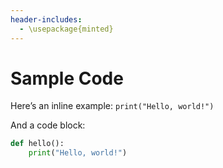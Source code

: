 ```yaml
---
header-includes:
  - \usepackage{minted}
---
```


# Sample Code

Here’s an inline example: `print("Hello, world!")`

And a code block:

```python
def hello():
    print("Hello, world!")
```
